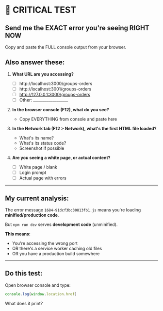 # 🔴 CRITICAL TEST

## Send me the EXACT error you're seeing RIGHT NOW

Copy and paste the FULL console output from your browser.

## Also answer these:

1. **What URL are you accessing?**
   - [ ] http://localhost:3000/groups-orders
   - [ ] http://localhost:3001/groups-orders  
   - [ ] http://127.0.0.1:3000/groups-orders
   - [ ] Other: __________________

2. **In the browser console (F12), what do you see?**
   - Copy EVERYTHING from console and paste here

3. **In the Network tab (F12 > Network), what's the first HTML file loaded?**
   - What's its name?
   - What's its status code?
   - Screenshot if possible

4. **Are you seeing a white page, or actual content?**
   - [ ] White page / blank
   - [ ] Login prompt
   - [ ] Actual page with errors

---

## My current analysis:

The error message `1684-91dcf3bc30813fb1.js` means you're loading **minified/production code**.

But `npm run dev` serves **development code** (unminified).

**This means:**
- You're accessing the wrong port
- OR there's a service worker caching old files
- OR you have a production build somewhere

---

## Do this test:

Open browser console and type:
```javascript
console.log(window.location.href)
```

What does it print?

